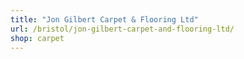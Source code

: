 ```yaml
---
title: "Jon Gilbert Carpet & Flooring Ltd"
url: /bristol/jon-gilbert-carpet-and-flooring-ltd/
shop: carpet
---
```

